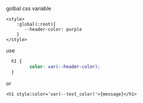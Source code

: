 golbal css variable

```svelte
<style>
    :global(:root){
       --header-color: purple
    }
</style>
```


use
```css
  h1 {
         color: var(--header-color);
  }

```


or
```
<h1 style:color='var(--test_color)'>{message}</h1>
```